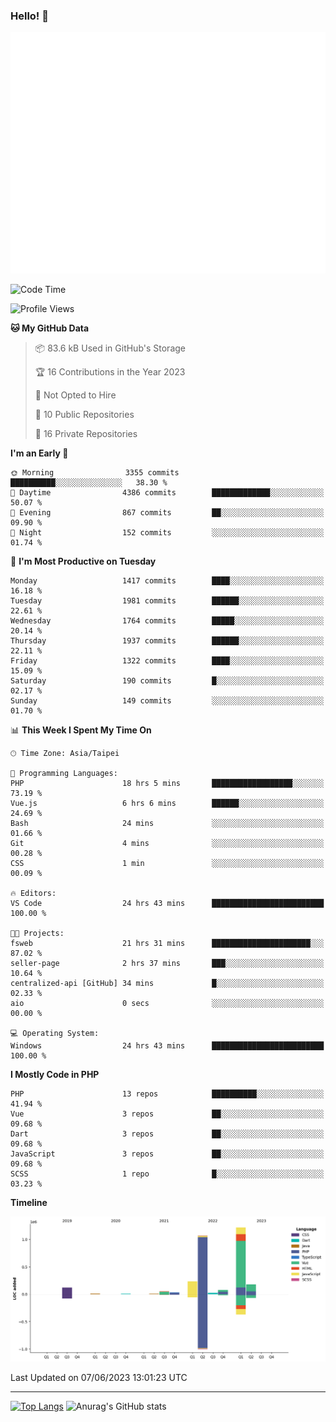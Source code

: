 ### Hello! 👋

![Metrics](/github-metrics.svg)

<!--START_SECTION:waka-->
![Code Time](http://img.shields.io/badge/Code%20Time-280%20hrs%2044%20mins-blue)

![Profile Views](http://img.shields.io/badge/Profile%20Views-0-blue)

**🐱 My GitHub Data** 

> 📦 83.6 kB Used in GitHub's Storage 
 > 
> 🏆 16 Contributions in the Year 2023
 > 
> 🚫 Not Opted to Hire
 > 
> 📜 10 Public Repositories 
 > 
> 🔑 16 Private Repositories 
 > 
**I'm an Early 🐤** 

```text
🌞 Morning                3355 commits        ██████████░░░░░░░░░░░░░░░   38.30 % 
🌆 Daytime                4386 commits        █████████████░░░░░░░░░░░░   50.07 % 
🌃 Evening                867 commits         ██░░░░░░░░░░░░░░░░░░░░░░░   09.90 % 
🌙 Night                  152 commits         ░░░░░░░░░░░░░░░░░░░░░░░░░   01.74 % 
```
📅 **I'm Most Productive on Tuesday** 

```text
Monday                   1417 commits        ████░░░░░░░░░░░░░░░░░░░░░   16.18 % 
Tuesday                  1981 commits        ██████░░░░░░░░░░░░░░░░░░░   22.61 % 
Wednesday                1764 commits        █████░░░░░░░░░░░░░░░░░░░░   20.14 % 
Thursday                 1937 commits        ██████░░░░░░░░░░░░░░░░░░░   22.11 % 
Friday                   1322 commits        ████░░░░░░░░░░░░░░░░░░░░░   15.09 % 
Saturday                 190 commits         █░░░░░░░░░░░░░░░░░░░░░░░░   02.17 % 
Sunday                   149 commits         ░░░░░░░░░░░░░░░░░░░░░░░░░   01.70 % 
```


📊 **This Week I Spent My Time On** 

```text
🕑︎ Time Zone: Asia/Taipei

💬 Programming Languages: 
PHP                      18 hrs 5 mins       ██████████████████░░░░░░░   73.19 % 
Vue.js                   6 hrs 6 mins        ██████░░░░░░░░░░░░░░░░░░░   24.69 % 
Bash                     24 mins             ░░░░░░░░░░░░░░░░░░░░░░░░░   01.66 % 
Git                      4 mins              ░░░░░░░░░░░░░░░░░░░░░░░░░   00.28 % 
CSS                      1 min               ░░░░░░░░░░░░░░░░░░░░░░░░░   00.09 % 

🔥 Editors: 
VS Code                  24 hrs 43 mins      █████████████████████████   100.00 % 

🐱‍💻 Projects: 
fsweb                    21 hrs 31 mins      ██████████████████████░░░   87.02 % 
seller-page              2 hrs 37 mins       ███░░░░░░░░░░░░░░░░░░░░░░   10.64 % 
centralized-api [GitHub] 34 mins             █░░░░░░░░░░░░░░░░░░░░░░░░   02.33 % 
aio                      0 secs              ░░░░░░░░░░░░░░░░░░░░░░░░░   00.00 % 

💻 Operating System: 
Windows                  24 hrs 43 mins      █████████████████████████   100.00 % 
```

**I Mostly Code in PHP** 

```text
PHP                      13 repos            ██████████░░░░░░░░░░░░░░░   41.94 % 
Vue                      3 repos             ██░░░░░░░░░░░░░░░░░░░░░░░   09.68 % 
Dart                     3 repos             ██░░░░░░░░░░░░░░░░░░░░░░░   09.68 % 
JavaScript               3 repos             ██░░░░░░░░░░░░░░░░░░░░░░░   09.68 % 
SCSS                     1 repo              █░░░░░░░░░░░░░░░░░░░░░░░░   03.23 % 
```



**Timeline**

![Lines of Code chart](https://raw.githubusercontent.com/MaureenDadap/MaureenDadap/main/assets/bar_graph.png)


 Last Updated on 07/06/2023 13:01:23 UTC
<!--END_SECTION:waka-->

<hr>

<span style="display:inline-block">[![Top Langs](https://github-readme-stats.vercel.app/api/top-langs/?username=maureendadap&layout=compact&theme=transparent)](https://github.com/anuraghazra/github-readme-stats)</span>
<span style="display:inline-block">![Anurag's GitHub stats](https://github-readme-stats.vercel.app/api?username=maureendadap&show_icons=true&theme=transparent&count_private=true)</span>

<!--
**MaureenDadap/maureendadap** is a ✨ _special_ ✨ repository because its `README.md` (this file) appears on your GitHub profile.

Here are some ideas to get you started:

- 🔭 I’m currently working on ...
- 🌱 I’m currently learning ...
- 👯 I’m looking to collaborate on ...
- 🤔 I’m looking for help with ...
- 💬 Ask me about ...
- 📫 How to reach me: ...
- 😄 Pronouns: ...
- ⚡ Fun fact: ...
-->
